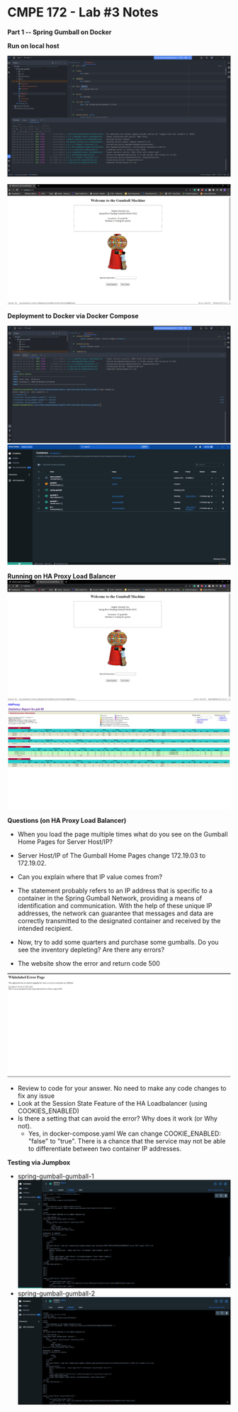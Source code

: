 # CMPE 172 - Lab #3 Notes

**Part 1 -- Spring Gumball on Docker**

**Run on local host**

![img.png](./images/img.png)

![img_1.png](./images/img_1.png)

**Deployment to Docker via Docker Compose**

![img_2.png](./images/img_2.png)
![img_3.png](./images/img_3.png)

**Running on HA Proxy Load Balancer**
![img_4.png](./images/img_4.png)
![img_5.png](./images/img_5.png)

**Questions (on HA Proxy Load Balancer)**

* When you load the page multiple times what do you see on the Gumball Home Pages for Server Host/IP?
 - Server Host/IP of The Gumball Home Pages change 172.19.03  to 172.19.02.
* Can you explain where that IP value comes from?
 - The statement probably refers to an IP address that is specific to a container in the Spring Gumball Network, providing a means of identification and communication. With the help of these unique IP addresses, the network can guarantee that messages and data are correctly transmitted to the designated container and received by the intended recipient.
* Now, try to add some quarters and purchase some gumballs. Do you see the inventory depleting?  Are there any errors?
 - The website show the error and return code 500

![img_6.png](./images/img_6.png)
* Review to code for your answer.  No need to make any code changes to fix any issue
* Look at the Session State Feature of the HA Loadbalancer (using COOKIES_ENABLED)
* Is there a setting that can avoid the error?  Why does it work (or Why not).
  - Yes, in docker-compose.yaml We can change COOKIE_ENABLED: "false" to "true". There is a chance that the service may not be able to differentiate between two container IP addresses.

**Testing via Jumpbox**  
- spring-gumball-gumball-1
![img_7.png](./images/img_7.png)
- spring-gumball-gumball-2
![img_8.png](./images/img_8.png)